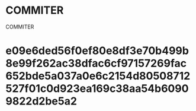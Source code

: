 # COMMITER
COMMITER






# e09e6ded56f0ef80e8df3e70b499b8e99f262ac38dfac6cf97157269fac652bde5a037a0e6c2154d80508712527f01c0d923ea169c38aa54b60909822d2be5a2
